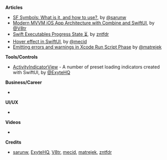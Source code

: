 
**Articles**

* [SF Symbols: What is it, and how to use?](https://sarunw.com/posts/sf-symbols-1/), by [@sarunw](https://twitter.com/sarunw)
* [Modern MVVM iOS App Architecture with Combine and SwiftUI](https://www.vadimbulavin.com/modern-mvvm-ios-app-architecture-with-combine-and-swiftui/), by [@V8tr](https://twitter.com/V8tr)
* [Swift Executables Progress State ⏳](https://www.fivestars.blog/code/executables-progress.html), by [zntfdr](https://twitter.com/zntfdr)
* [Hover effect in SwiftUI](https://swiftwithmajid.com/2020/03/25/hover-effect-in-swiftui/), by [@mecid](https://twitter.com/mecid)
* [Emitting errors and warnings in Xcode Run Script Phase](https://medium.com/@mateuszmatrejek/emitting-errors-and-warnings-in-xcode-run-script-phase-d1cbea551c1b) by [@matrejek](https://twitter.com/matrejek)

**Tools/Controls**

* [ActivityIndicatorView](https://github.com/exyte/ActivityIndicatorView) - A number of preset loading indicators created with SwiftUI, by [@ExyteHQ](https://twitter.com/ExyteHQ)

**Business/Career**

*

**UI/UX**

*

**Videos**

*

**Credits**

* [sarunw](https://github.com/sarunw), [ExyteHQ](https://github.com/exyte), [V8tr](https://github.com/V8tr), [mecid](https://github.com/mecid), [matrejek](https://github.com/matrejek), [zntfdr](https://github.com/zntfdr)
